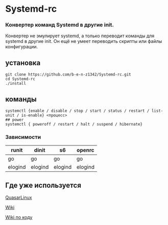# Systemd-rc


### Конвертер команд Systemd в другие init.
Конвертер не эмулирует systemd, а только переводит команды для systemd в другие init. Он ещё не умеет переводить скрипты или файлы конфигурации. 

## установка
```
git clone https://github.com/b-e-n-z1342/Systemd-rc.git
cd Systemd-rc
./install
```

## команды
```
systemctl {enable / disable / stop / start / status / restart / list-unit / is-enable} <процесс>
## power
systemctl { poweroff / restart / halt / suspend / hibernate}
```

### Зависимости

|runit|dinit|s6|openrc|
|-----|-----|----|----|
|go   |go   |go  |go  |
|elogind|elogind|elogind|elogind|

## Где уже используется 
[QuasarLinux](https://b-e-n-z1342.github.io/QuasarLinux)

[Wiki](https://github.com/b-e-n-z1342/Systemd-rc/wiki)

[Wiki по коду](https://github.com/b-e-n-z1342/Systemd-rc/wiki/devel)
